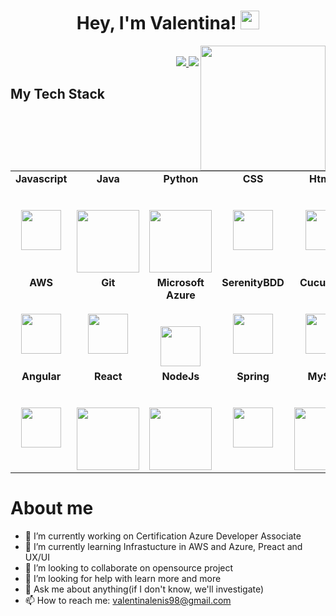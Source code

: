 <h1 align="center">Hey, I'm Valentina!  <img src="https://raw.githubusercontent.com/iampavangandhi/iampavangandhi/master/gifs/Hi.gif" width="30px"></h1>
<img align='right' src='https://user-images.githubusercontent.com/5713670/87202985-820dcb80-c2b6-11ea-9f56-7ec461c497c3.gif' width='200"'>
<p align="right"><br/>
   <a href="https://www.linkedin.com/in/valentina-lenis-caicedo-85b992169/">
    <img src="https://img.shields.io/badge/linkedin-Valentina%20Lenis%20Caicedo-blue">
  </a>
  
  <a href="mailto:valentinalenis98@gmail.com">
    <img src="https://img.shields.io/badge/gmail-valentinalenis98@gmail.com-red">
  </a>
</p>



## My Tech Stack
<table>
    <tbody>
        <tr valign="top">
            <td width="20%" align="center">
                <span><strong>Javascript</strong></span><br><br><br>
                <img height="64px" src="https://cdn.svgporn.com/logos/javascript.svg">
            </td>
            <td width="20%" align="center">
                <span><strong>Java</strong></span><br><br><br>
                <img height="100px"
                    src="https://upload.wikimedia.org/wikipedia/en/thumb/3/30/Java_programming_language_logo.svg/1200px-Java_programming_language_logo.svg.png">
            </td>
            <td width="20%" align="center">
                <span><strong>Python</strong></span><br><br><br>
                <img height="100px"
                    src="https://upload.wikimedia.org/wikipedia/commons/thumb/c/c3/Python-logo-notext.svg/1200px-Python-logo-notext.svg.png">
            </td>
            <td width="20%" align="center">
                <span><strong>CSS</strong></span><br><br><br>
                <img height="64px" src="https://cdn.svgporn.com/logos/css-3.svg">
            </td>
            <td width="20%" align="center">
                <span><strong>Html 5</strong></span><br><br><br>
                <img height="64px" src="https://cdn.svgporn.com/logos/html-5.svg">
            </td>
        </tr>
        <tr valign="top">
            <td width="20%" align="center">
                <span><strong>AWS</strong></span><br><br><br>
                <img height="64px" src="https://cdn.svgporn.com/logos/aws.svg">
            </td>
            <td width="20%" align="center">
                <span><strong>Git</strong></span><br><br><br>
                <img height="64px" src="https://cdn.svgporn.com/logos/git-icon.svg">
            </td>
            <td width="20%" align="center">
                <span><strong>Microsoft Azure</strong></span><br><br><br>
                <img height="64px" src="https://cdn.svgporn.com/logos/azure-icon.svg">
            </td>
            <td width="20%" align="center">
                <span><strong>SerenityBDD</strong></span><br><br><br>
                <img height="64px" src="http://thucydides.info/docs/serenity-staging/images/serenity-logo.png">
            </td>
            <td width="20%" align="center">
                <span><strong>Cucumber</strong></span><br><br><br>
                <img height="64px" src="https://cdn.svgporn.com/logos/cucumber.svg">
            </td>
        </tr>
        <tr valign="top">
            <td width="20%" align="center">
                <span><strong>Angular</strong></span><br><br><br>
                <img height="64px" src="https://cdn.svgporn.com/logos/angular-icon.svg">
            </td>
            <td width="20%" align="center">
                <span><strong>React</strong></span><br><br><br>
                <img height="100px" src="https://cdn.svgporn.com/logos/react.svg">
            </td>
            <td width="20%" align="center">
                <span><strong>NodeJs</strong></span><br><br><br>
                <img height="100px" src="https://cdn.svgporn.com/logos/nodejs.svg">
            </td>
            <td width="20%" align="center">
                <span><strong>Spring</strong></span><br><br><br>
                <img height="64px" src="https://cdn.svgporn.com/logos/spring-icon.svg">
            </td>
            <td width="20%" align="center">
                <span><strong>MySQL</strong></span><br><br><br>
                <img height="100px" src="https://cdn.svgporn.com/logos/mysql.svg">
            </td>
        </tr>
    </tbody>
</table>

<h1>About me</h1>

- 🔭 I’m currently working on Certification Azure Developer Associate
- 🌱 I’m currently learning Infrastucture in AWS and Azure, Preact and UX/UI
- 👯 I’m looking to collaborate on opensource project
- 🤔 I’m looking for help with learn more and more
- 💬 Ask me about anything(if I don't know, we'll investigate)
- 📫 How to reach me: valentinalenis98@gmail.com
